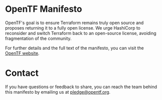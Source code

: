 # OpenTF Manifesto

OpenTF's goal is to ensure Terraform remains truly open source and proposes returning it to a fully open license. We urge HashiCorp to reconsider and switch Terraform back to an open-source license, avoiding fragmentation of the community.

For further details and the full text of the manifesto, you can visit the [OpenTF website](https://opentf.org).

# Contact

If you have questions or feedback to share, you can reach the team behind this manifesto by emailing us at pledge@opentf.org. 
